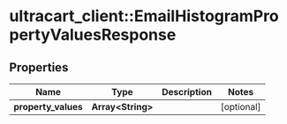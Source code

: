 # ultracart_client::EmailHistogramPropertyValuesResponse

## Properties
Name | Type | Description | Notes
------------ | ------------- | ------------- | -------------
**property_values** | **Array&lt;String&gt;** |  | [optional] 


